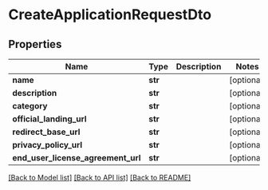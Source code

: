 # CreateApplicationRequestDto

## Properties
Name | Type | Description | Notes
------------ | ------------- | ------------- | -------------
**name** | **str** |  | [optional] 
**description** | **str** |  | [optional] 
**category** | **str** |  | [optional] 
**official_landing_url** | **str** |  | [optional] 
**redirect_base_url** | **str** |  | [optional] 
**privacy_policy_url** | **str** |  | [optional] 
**end_user_license_agreement_url** | **str** |  | [optional] 

[[Back to Model list]](../README.md#documentation-for-models) [[Back to API list]](../README.md#documentation-for-api-endpoints) [[Back to README]](../README.md)

